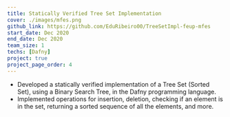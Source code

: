 ```yaml
---
title: Statically Verified Tree Set Implementation
cover: ./images/mfes.png
github_link: https://github.com/EduRibeiro00/TreeSetImpl-feup-mfes
start_date: Dec 2020
end_date: Dec 2020
team_size: 1
techs: [Dafny]
project: true
project_page_order: 4
---
```

* Developed a statically verified implementation of a Tree Set (Sorted Set), using a Binary Search Tree, in the Dafny programming language.
* Implemented operations for insertion, deletion, checking if an element is in the set, returning a sorted sequence of all the elements, and more.